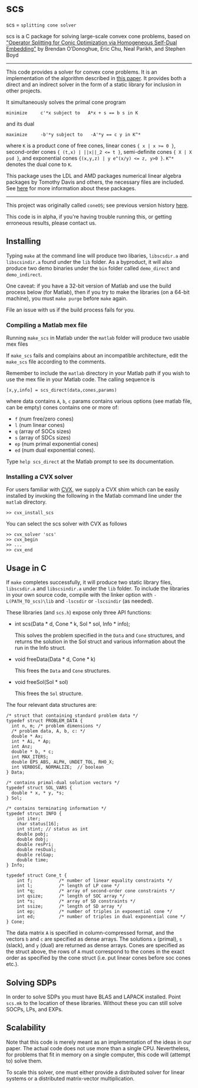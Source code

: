scs 
====

scs = `splitting cone solver`

scs is a C package for solving large-scale convex cone problems,
based on ["Operator Splitting for Conic Optimization via Homogeneous Self-Dual Embedding"](http://www.stanford.edu/~boyd/papers/scs.html) by 
Brendan O’Donoghue, Eric Chu, Neal Parikh, and Stephen Boyd

----
This code provides a solver for convex cone problems. It is an implementation
of the algorithm described in [this
paper](http://www.stanford.edu/~boyd/papers/scs.html). It provides both a
direct and an indirect solver in the form of a static library for inclusion in
other projects.

It simultaneously solves the primal cone program

	minimize     c'*x subject to   A*x + s == b s in K 
                 
and its dual

	maximize     -b'*y subject to   -A'*y == c y in K^* 

where `K` is a product cone of free cones, linear cones `{ x | x >= 0 }`, 
second-order cones `{ (t,x) | ||x||_2 <= t }`, semi-definite cones `{ X | X psd }`,
and exponential cones `{(x,y,z) | y e^(x/y) <= z, y>0 }`.
`K^*` denotes the dual cone to `K`.

This package uses the LDL and AMD packages numerical linear
algebra packages by Tomothy Davis and others, the necessary files are included.
See [here](http://www.cise.ufl.edu/research/sparse/) for more information about
these packages.

----
This project was originally called `coneOS`; see previous version history
[here](https://github.com/cvxgrp/coneos).

This code is in alpha, if you're having trouble running this, or getting
erroneous results, please contact us.


Installing 
---------- 
Typing `make` at the command line
will produce two libaries, `libscsdir.a` and `libscsindir.a` found under the
`lib` folder. As a byproduct, it will also produce two demo binaries under the
`bin` folder called `demo_direct` and `demo_indirect`.

One caveat: if you have a 32-bit version of Matlab and use the build process
below (for Matlab), then if you try to make the libraries (on a 64-bit
machine), you must `make purge` before `make` again.

File an issue with us if the build process fails for you.

### Compiling a Matlab mex file
Running `make_scs` in Matlab under the
`matlab` folder will produce two usable mex files

If `make_scs` fails and complains about an incompatible architecture, edit the
`make_scs` file according to the comments.

Remember to include the `matlab` directory in your Matlab path if you wish to
use the mex file in your Matlab code. The calling sequence is

	[x,y,info] = scs_direct(data,cones,params)

where data contains `A`, `b`, `c`
params contains various options (see matlab file, can be empty)
cones contains one or more of:
+ `f` (num free/zero cones)
+ `l` (num linear cones)
+ `q` (array of SOCs sizes)
+ `s` (array of SDCs sizes)
+ `ep` (num primal exponential cones) 
+ `ed` (num dual exponential cones).

Type `help scs_direct` at the Matlab prompt to see its documentation.

### Installing a CVX solver
For users familiar with [CVX](http://cvxr.com), we supply a CVX shim which can be easily installed by invoking the following in the Matlab command line under the `matlab` directory.

    >> cvx_install_scs
    
You can select the scs solver with CVX as follows 
    
    >> cvx_solver 'scs'
    >> cvx_begin
    >> ... 
    >> cvx_end


Usage in C 
---------- 
If `make` completes successfully, it will produce two static library files,
`libscsdir.a` and `libscsindir.a` under the `lib` folder. To include the
libraries in your own source code, compile with the linker option with
`-L(PATH_TO_scs)\lib` and `-lscsdir` or `-lscsindir` (as needed).

These libraries (and `scs.h`) expose only three API functions:

* int scs(Data * d, Cone * k, Sol * sol, Info * info); 
    
	This solves the problem specified in the `Data` and `Cone` structures,
    and returns the solution in the Sol struct and various information about the run in
    the Info struct.

* void freeData(Data \* d, Cone \* k)
    
	This frees the `Data` and `Cone` structures.
    
* void freeSol(Sol \* sol)

	This frees the `Sol` structure.
    
The four relevant data structures are:

    
    /* struct that containing standard problem data */
    typedef struct PROBLEM_DATA {
      int n, m; /* problem dimensions */
      /* problem data, A, b, c: */
      double * Ax;
      int * Ai, * Ap;
      int Anz;
      double * b, * c;
      int MAX_ITERS;
      double EPS_ABS, ALPH, UNDET_TOL, RHO_X;
      int VERBOSE, NORMALIZE;  // boolean
    } Data;
    
    /* contains primal-dual solution vectors */
    typedef struct SOL_VARS {
      double * x, * y, *s;
    } Sol;
    
    /* contains terminating information */
    typedef struct INFO {
    	int iter;
    	char status[16];
    	int stint; // status as int
        double pobj;
    	double dobj;
    	double resPri;
    	double resDual;
    	double relGap;
    	double time;
    } Info;
    
    typedef struct Cone_t {
        int f;          /* number of linear equality constraints */
        int l;          /* length of LP cone */
        int *q;         /* array of second-order cone constraints */
        int qsize;      /* length of SOC array */
        int *s;         /* array of SD constraints */
        int ssize;      /* length of SD array */
        int ep;         /* number of triples in exponential cone */
        int ed;         /* number of triples in dual exponential cone */
    } Cone;
        
    
The data matrix `A` is specified in column-compressed format, and the vectors
`b` and `c` are specified as dense arrays. The solutions `x` (primal), `s`
(slack), and `y` (dual) are returned as dense arrays. Cones are specified as
the struct above, the rows of `A` must correspond to the cones in the
exact order as specified by the cone struct (i.e. put linear cones before
soc cones etc.).

Solving SDPs
---------- 
In order to solve SDPs you must have BLAS and LAPACK installed.
Point `scs.mk` to the location of these libraries. Without
these you can still solve SOCPs, LPs, and EXPs.

Scalability
----------- 
Note that this code is merely meant as an
implementation of the ideas in our paper. The actual code does not use more
than a single CPU. Nevertheless, for problems that fit in memory on a single
computer, this code will (attempt to) solve them.

To scale this solver, one must either provide a distributed solver for linear
systems or a distributed matrix-vector multiplication.
